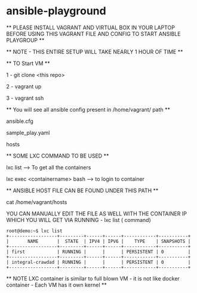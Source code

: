 # ansible-playground


** PLEASE INSTALL VAGRANT AND VIRTUAL BOX IN YOUR LAPTOP BEFORE USING THIS VAGRANT FILE AND CONFIG TO START ANSIBLE PLAYGROUP **


**  NOTE - THIS ENTIRE SETUP WILL TAKE NEARLY 1 HOUR OF TIME **


** TO Start VM **

1 - git clone \<this repo\>
  
2 - vagrant up
  
3 - vagrant ssh
  
  ** You will see all ansible config present in /home/vagrant/  path **
  
  ansible.cfg
  
  sample_play.yaml
  
  hosts
  
  
 ** SOME LXC COMMAND TO BE USED **
  
  lxc list --> To get all the containers
  
  lxc exec \<containername\> bash --> to login to container
  
  
  ** ANSIBLE HOST FILE CAN BE FOUND UNDER THIS PATH **
  
  cat /home/vagrant/hosts
  
  YOU CAN MANUALLY EDIT THE FILE AS WELL WITH THE CONTAINER IP WHICH YOU WILL GET VIA RUNNING -  lxc list ( command)
  
  ```
  root@demo:~$ lxc list
+------------------+---------+------+------+------------+-----------+
|       NAME       |  STATE  | IPV4 | IPV6 |    TYPE    | SNAPSHOTS |
+------------------+---------+------+------+------------+-----------+
| first            | RUNNING |      |      | PERSISTENT | 0         |
+------------------+---------+------+------+------------+-----------+
| integral-crawdad | RUNNING |      |      | PERSISTENT | 0         |
+------------------+---------+------+------+------------+-----------+
```
  
  
  
  ** NOTE LXC container is similar to full blown VM - it is not like docker container - Each VM has it own kernel **
